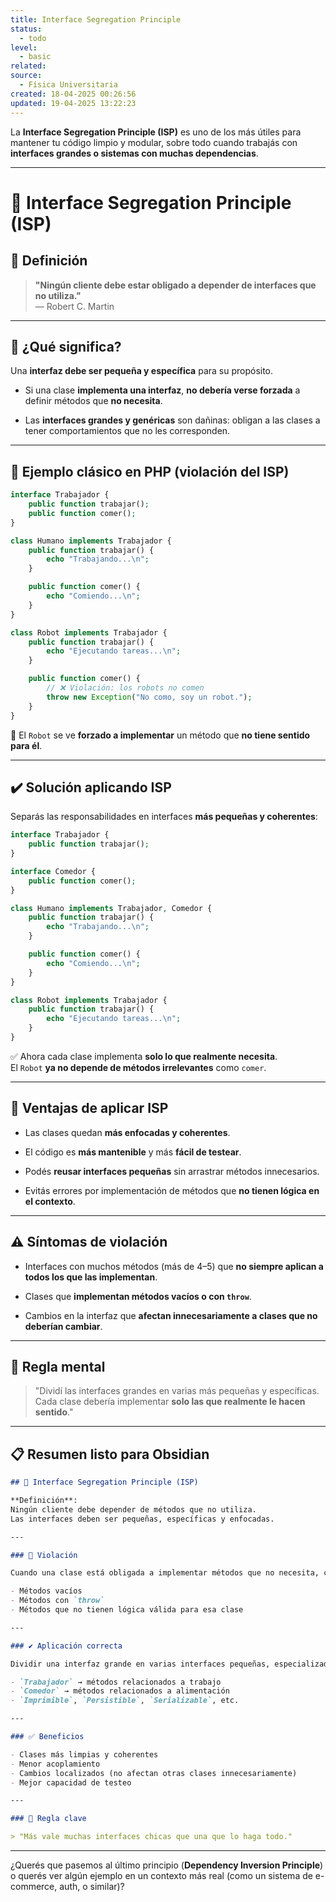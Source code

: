 ```yaml
---
title: Interface Segregation Principle
status:
  - todo
level:
  - basic
related: 
source:
  - Física Universitaria
created: 18-04-2025 00:26:56
updated: 19-04-2025 13:22:23
---
```


La **Interface Segregation Principle (ISP)** es uno de los más útiles para mantener tu código limpio y modular, sobre todo cuando trabajás con **interfaces grandes o sistemas con muchas dependencias**.

---

# 🧩 Interface Segregation Principle (ISP)

## 📖 Definición

> **"Ningún cliente debe estar obligado a depender de interfaces que no utiliza."**  
> — Robert C. Martin

---

## 🧠 ¿Qué significa?

Una **interfaz debe ser pequeña y específica** para su propósito.

- Si una clase **implementa una interfaz**, **no debería verse forzada** a definir métodos que **no necesita**.
    
- Las **interfaces grandes y genéricas** son dañinas: obligan a las clases a tener comportamientos que no les corresponden.
    

---

## 📌 Ejemplo clásico en PHP (violación del ISP)

```php
interface Trabajador {
    public function trabajar();
    public function comer();
}

class Humano implements Trabajador {
    public function trabajar() {
        echo "Trabajando...\n";
    }

    public function comer() {
        echo "Comiendo...\n";
    }
}

class Robot implements Trabajador {
    public function trabajar() {
        echo "Ejecutando tareas...\n";
    }

    public function comer() {
        // ❌ Violación: los robots no comen
        throw new Exception("No como, soy un robot.");
    }
}
```

🛑 El `Robot` se ve **forzado a implementar** un método que **no tiene sentido para él**.

---

## ✔️ Solución aplicando ISP

Separás las responsabilidades en interfaces **más pequeñas y coherentes**:

```php
interface Trabajador {
    public function trabajar();
}

interface Comedor {
    public function comer();
}

class Humano implements Trabajador, Comedor {
    public function trabajar() {
        echo "Trabajando...\n";
    }

    public function comer() {
        echo "Comiendo...\n";
    }
}

class Robot implements Trabajador {
    public function trabajar() {
        echo "Ejecutando tareas...\n";
    }
}
```

✅ Ahora cada clase implementa **solo lo que realmente necesita**.  
El `Robot` **ya no depende de métodos irrelevantes** como `comer`.

---

## 🧱 Ventajas de aplicar ISP

- Las clases quedan **más enfocadas y coherentes**.
    
- El código es **más mantenible** y más **fácil de testear**.
    
- Podés **reusar interfaces pequeñas** sin arrastrar métodos innecesarios.
    
- Evitás errores por implementación de métodos que **no tienen lógica en el contexto**.
    

---

## ⚠️ Síntomas de violación

- Interfaces con muchos métodos (más de 4–5) que **no siempre aplican a todos los que las implementan**.
    
- Clases que **implementan métodos vacíos o con `throw`**.
    
- Cambios en la interfaz que **afectan innecesariamente a clases que no deberían cambiar**.
    

---

## 🧠 Regla mental

> "Dividí las interfaces grandes en varias más pequeñas y específicas.  
> Cada clase debería implementar **solo las que realmente le hacen sentido**."

---

## 📋 Resumen listo para Obsidian

```markdown
## 🧩 Interface Segregation Principle (ISP)

**Definición**:  
Ningún cliente debe depender de métodos que no utiliza.  
Las interfaces deben ser pequeñas, específicas y enfocadas.

---

### 🛑 Violación

Cuando una clase está obligada a implementar métodos que no necesita, como:

- Métodos vacíos
- Métodos con `throw`
- Métodos que no tienen lógica válida para esa clase

---

### ✔️ Aplicación correcta

Dividir una interfaz grande en varias interfaces pequeñas, especializadas por comportamiento:

- `Trabajador` → métodos relacionados a trabajo
- `Comedor` → métodos relacionados a alimentación
- `Imprimible`, `Persistible`, `Serializable`, etc.

---

### ✅ Beneficios

- Clases más limpias y coherentes
- Menor acoplamiento
- Cambios localizados (no afectan otras clases innecesariamente)
- Mejor capacidad de testeo

---

### 🧠 Regla clave

> "Más vale muchas interfaces chicas que una que lo haga todo."

```

---

¿Querés que pasemos al último principio (**Dependency Inversion Principle**) o querés ver algún ejemplo en un contexto más real (como un sistema de e-commerce, auth, o similar)?